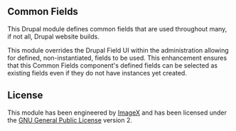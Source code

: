 ## Common Fields

This Drupal module defines common fields that are used throughout many, if not all, Drupal website builds.

This module overrides the Drupal Field UI within the administration allowing for defined, non-instantiated, fields to be used. This enhancement ensures that this Common Fields component's defined fields can be selected as existing fields even if they do not have instances yet created.

## License

This module has been engineered by [ImageX](http://www.imagexmedia.com) and has been licensed under the [GNU General Public License](http://www.gnu.org/licenses/gpl-2.0.html) version 2.
